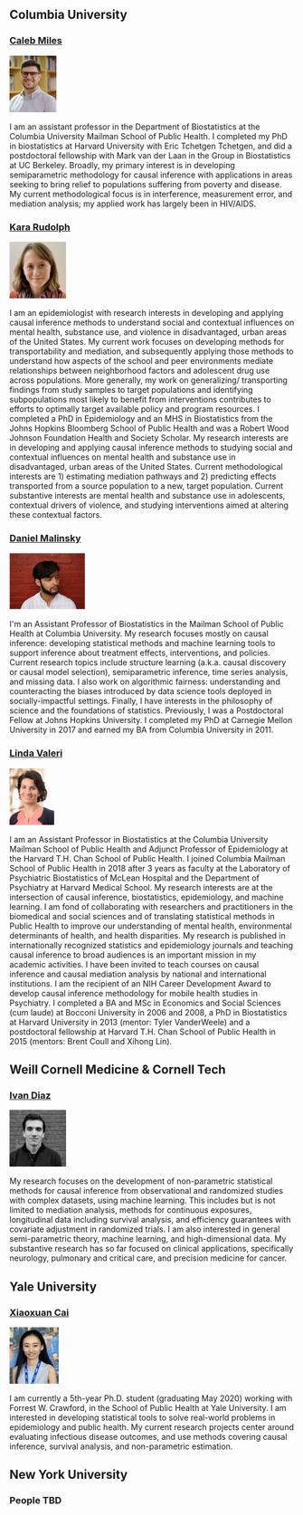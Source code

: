 ## Columbia University

### [Caleb Miles](https://calebhmiles.github.io/)

[<img src="/assets/img/calebmiles.jpeg" alt="drawing" height="100"/>](https://calebhmiles.github.io/)

I am an assistant professor in the Department of Biostatistics at the Columbia University Mailman School of Public Health. I completed my PhD in biostatistics at Harvard University with Eric Tchetgen Tchetgen, and did a postdoctoral fellowship with Mark van der Laan in the Group in Biostatistics at UC Berkeley. Broadly, my primary interest is in developing semiparametric methodology for causal inference with applications in areas seeking to bring relief to populations suffering from poverty and disease. My current methodological focus is in interference, measurement error, and mediation analysis; my applied work has largely been in HIV/AIDS.

### [Kara Rudolph](https://kararudolph.github.io/)

[<img src="/assets/img/kararudolph.jpg" alt="drawing" height="100"/>](https://kararudolph.github.io/)

I am an epidemiologist with research interests in developing and applying causal inference methods to understand social and contextual influences on mental health, substance use, and violence in disadvantaged, urban areas of the United States. My current work focuses on developing methods for transportability and mediation, and subsequently applying those methods to understand how aspects of the school and peer environments mediate relationships between neighborhood factors and adolescent drug use across populations. More generally, my work on generalizing/ transporting findings from study samples to target populations and identifying subpopulations most likely to benefit from interventions contributes to efforts to optimally target available policy and program resources. I completed a PhD in Epidemiology and an MHS in Biostatistics from the Johns Hopkins Bloomberg School of Public Health and was a Robert Wood Johnson Foundation Health and Society Scholar. My research interests are in developing and applying causal inference methods to studying social and contextual influences on mental health and substance use in disadvantaged, urban areas of the United States. Current methodological interests are 1) estimating mediation pathways and 2) predicting effects transported from a source population to a new, target population. Current substantive interests are mental health and substance use in adolescents, contextual drivers of violence, and studying interventions aimed at altering these contextual factors.

### [Daniel Malinsky](http://www.dmalinsky.com/)

[<img src="/assets/img/danielmalinsky.png" alt="drawing" height="100"/>](http://www.dmalinsky.com/)

I'm an Assistant Professor of Biostatistics in the Mailman School of Public Health at Columbia University. My research focuses mostly on causal inference: developing statistical methods and machine learning tools to support inference about treatment effects, interventions, and policies. Current research topics include structure learning (a.k.a. causal discovery or causal model selection), semiparametric inference, time series analysis, and missing data. I also work on algorithmic fairness: understanding and counteracting the biases introduced by data science tools deployed in socially-impactful settings. Finally, I have interests in the philosophy of science and the foundations of statistics. Previously, I was a Postdoctoral Fellow at Johns Hopkins University. I completed my PhD at Carnegie Mellon University in 2017 and earned my BA from Columbia University in 2011.

### [Linda Valeri](https://www.lindavaleri.com/)

[<img src="/assets/img/Valeri.jpg" alt="drawing" height="100"/>](https://www.lindavaleri.com/)

I am an Assistant Professor in Biostatistics at the Columbia University Mailman School of Public Health and Adjunct Professor of Epidemiology at the Harvard T.H. Chan School of Public Health. I joined Columbia Mailman School of Public Health in 2018 after 3 years as faculty at the Laboratory of Psychiatric Biostatistics of McLean Hospital and the Department of Psychiatry at Harvard Medical School. My research interests are at the intersection of causal inference, biostatistics, epidemiology, and machine learning. I am fond of collaborating with researchers and practitioners in the biomedical and social sciences and of translating statistical methods in Public Health to improve our understanding of mental health, environmental determinants of health, and health disparities. My research is published in internationally recognized statistics and epidemiology journals and  teaching causal inference to broad audiences is an important mission in my academic activities. I have been invited to teach courses on causal inference and causal mediation analysis by national and international institutions.  I am the recipient of an NIH Career Development Award to develop causal inference methodology for mobile health studies in Psychiatry. I completed a BA and MSc in Economics and Social Sciences (cum laude) at Bocconi University in 2006 and 2008, a PhD in Biostatistics at Harvard University in 2013 (mentor: Tyler VanderWeele) and a postdoctoral fellowship at Harvard T.H. Chan School of Public Health in 2015 (mentors: Brent Coull and Xihong Lin).   

## Weill Cornell Medicine & Cornell Tech

### [Ivan Diaz](https://www.idiaz.xyz/)

[<img src="/assets/img/ivandiaz.jpeg" alt="drawing" height="100"/>](https://www.idiaz.xyz/)

My research focuses on the development of non-parametric statistical methods for causal inference from observational and randomized studies with complex datasets, using machine learning. This includes but is not limited to mediation analysis, methods for continuous exposures, longitudinal data including survival analysis, and efficiency guarantees with covariate adjustment in randomized trials. I am also interested in general semi-parametric theory, machine learning, and high-dimensional data. My substantive research has so far focused on clinical applications, specifically neurology, pulmonary and critical care, and precision medicine for cancer.

## Yale University

### [Xiaoxuan Cai](https://xiaoxuan-cai.github.io/)

[<img src="/assets/img/xiaoxuancai.jpeg" alt="drawing" height="100"/>](https://xiaoxuan-cai.github.io/)

I am currently a 5th-year Ph.D. student (graduating May 2020) working with Forrest W. Crawford, in the School of Public Health at Yale University. I am interested in developing statistical tools to solve real-world problems in epidemiology and public health. My current research projects center around evaluating infectious disease outcomes, and use methods covering causal inference, survival analysis, and non-parametric estimation.

## New York University

### People TBD
